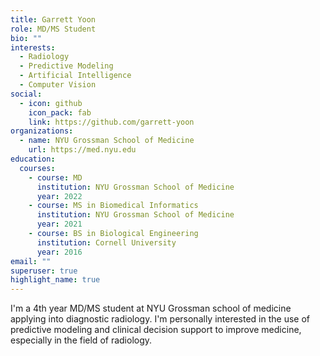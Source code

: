 ```yaml
---
title: Garrett Yoon
role: MD/MS Student
bio: ""
interests:
  - Radiology
  - Predictive Modeling
  - Artificial Intelligence
  - Computer Vision
social:
  - icon: github
    icon_pack: fab
    link: https://github.com/garrett-yoon
organizations:
  - name: NYU Grossman School of Medicine
    url: https://med.nyu.edu
education:
  courses:
    - course: MD
      institution: NYU Grossman School of Medicine
      year: 2022
    - course: MS in Biomedical Informatics
      institution: NYU Grossman School of Medicine
      year: 2021
    - course: BS in Biological Engineering
      institution: Cornell University
      year: 2016
email: ""
superuser: true
highlight_name: true
---
```

I'm a 4th year MD/MS student at NYU Grossman school of medicine applying into diagnostic radiology. I'm personally interested in the use of predictive modeling and clinical decision support to improve medicine, especially in the field of radiology.
